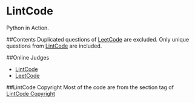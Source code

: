 # LintCode
Python in Action.  

##Contents
Duplicated questions of [LeetCode](https://github.com/zhangdanyangg/LeetCode) are excluded. Only unique questions from [LintCode](https://github.com/zhangdanyangg/LintCode) are included.

##Online Judges 
* [LintCode](http://lintcode.com/en/daily/)
* [LeetCode](https://oj.leetcode.com/problems/)

##LintCode Copyright
Most of the code are from the section tag of [LintCode Copyright](http://lintcode.com/tag/lintcode-copyright)

